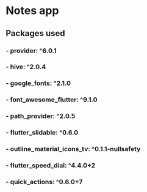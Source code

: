 # Notes app


## Packages used

### - provider: ^6.0.1
### - hive: ^2.0.4
### - google_fonts: ^2.1.0
### - font_awesome_flutter: ^9.1.0
### - path_provider: ^2.0.5
### - flutter_slidable: ^0.6.0
### - outline_material_icons_tv: ^0.1.1-nullsafety
### - flutter_speed_dial: ^4.4.0+2
### - quick_actions: ^0.6.0+7

